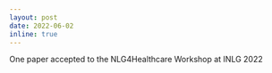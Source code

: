 ```yaml
---
layout: post
date: 2022-06-02
inline: true
---
```


One paper accepted to the NLG4Healthcare Workshop at INLG 2022
